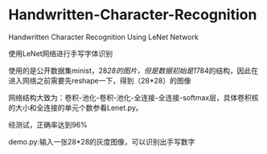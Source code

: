 # Handwritten-Character-Recognition
Handwritten Character Recognition Using LeNet Network

使用LeNet网络进行手写字体识别

使用的是公开数据集minist，28*28的图片，但是数据初始是1*784的结构，因此在进入网络之前需要先reshape一下，得到（28*28）的图像

网络结构大致为：卷积-池化-卷积-池化-全连接-全连接-softmax层，具体卷积核的大小和全连接的单元个数参看Lenet.py。

经测试，正确率达到96%

demo.py:输入一张28*28的灰度图像，可以识别出手写数字
